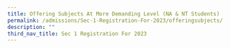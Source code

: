 ```yaml
---
title: Offering Subjects At More Demanding Level (NA & NT Students)
permalink: /admissions/Sec-1-Registration-For-2023/offeringsubjects/
description: ""
third_nav_title: Sec 1 Registration For 2023
---
```

